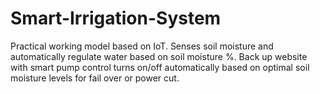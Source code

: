 # Smart-Irrigation-System
Practical working model based on IoT. Senses soil moisture and automatically regulate water based on soil moisture %. Back up website with smart pump control turns on/off automatically based on optimal soil moisture levels for fail over or power cut.
